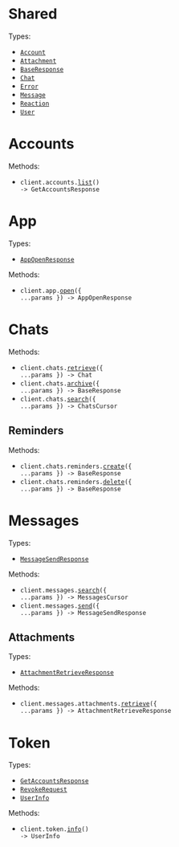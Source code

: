 # Shared

Types:

- <code><a href="./src/resources/shared.ts">Account</a></code>
- <code><a href="./src/resources/shared.ts">Attachment</a></code>
- <code><a href="./src/resources/shared.ts">BaseResponse</a></code>
- <code><a href="./src/resources/shared.ts">Chat</a></code>
- <code><a href="./src/resources/shared.ts">Error</a></code>
- <code><a href="./src/resources/shared.ts">Message</a></code>
- <code><a href="./src/resources/shared.ts">Reaction</a></code>
- <code><a href="./src/resources/shared.ts">User</a></code>

# Accounts

Methods:

- <code title="get /v0/get-accounts">client.accounts.<a href="./src/resources/accounts.ts">list</a>() -> GetAccountsResponse</code>

# App

Types:

- <code><a href="./src/resources/app.ts">AppOpenResponse</a></code>

Methods:

- <code title="post /v0/open-app">client.app.<a href="./src/resources/app.ts">open</a>({ ...params }) -> AppOpenResponse</code>

# Chats

Methods:

- <code title="get /v0/get-chat">client.chats.<a href="./src/resources/chats/chats.ts">retrieve</a>({ ...params }) -> Chat</code>
- <code title="post /v0/archive-chat">client.chats.<a href="./src/resources/chats/chats.ts">archive</a>({ ...params }) -> BaseResponse</code>
- <code title="get /v0/search-chats">client.chats.<a href="./src/resources/chats/chats.ts">search</a>({ ...params }) -> ChatsCursor</code>

## Reminders

Methods:

- <code title="post /v0/set-chat-reminder">client.chats.reminders.<a href="./src/resources/chats/reminders.ts">create</a>({ ...params }) -> BaseResponse</code>
- <code title="post /v0/clear-chat-reminder">client.chats.reminders.<a href="./src/resources/chats/reminders.ts">delete</a>({ ...params }) -> BaseResponse</code>

# Messages

Types:

- <code><a href="./src/resources/messages/messages.ts">MessageSendResponse</a></code>

Methods:

- <code title="get /v0/search-messages">client.messages.<a href="./src/resources/messages/messages.ts">search</a>({ ...params }) -> MessagesCursor</code>
- <code title="post /v0/send-message">client.messages.<a href="./src/resources/messages/messages.ts">send</a>({ ...params }) -> MessageSendResponse</code>

## Attachments

Types:

- <code><a href="./src/resources/messages/attachments.ts">AttachmentRetrieveResponse</a></code>

Methods:

- <code title="post /v0/get-attachment">client.messages.attachments.<a href="./src/resources/messages/attachments.ts">retrieve</a>({ ...params }) -> AttachmentRetrieveResponse</code>

# Token

Types:

- <code><a href="./src/resources/token.ts">GetAccountsResponse</a></code>
- <code><a href="./src/resources/token.ts">RevokeRequest</a></code>
- <code><a href="./src/resources/token.ts">UserInfo</a></code>

Methods:

- <code title="get /oauth/userinfo">client.token.<a href="./src/resources/token.ts">info</a>() -> UserInfo</code>
